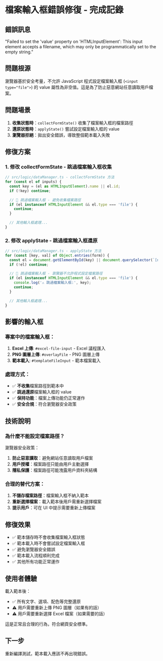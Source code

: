# 檔案輸入框錯誤修復 - 完成記錄

## 錯誤訊息
"Failed to set the 'value' property on 'HTMLInputElement': This input element accepts a filename, which may only be programmatically set to the empty string."

## 問題根源
瀏覽器基於安全考量，不允許 JavaScript 程式設定檔案輸入框 (`<input type="file">`) 的 value 屬性為非空值。這是為了防止惡意網站任意讀取用戶檔案。

## 問題場景
1. **收集狀態時**：`collectFormState()` 收集了檔案輸入框的檔案路徑
2. **還原狀態時**：`applyState()` 嘗試設定檔案輸入框的 value
3. **瀏覽器拒絕**：拋出安全錯誤，導致整個範本載入失敗

## 修復方案

### 1. 修改 collectFormState - 跳過檔案輸入框收集
```typescript
// src/logic/dataManager.ts - collectFormState 方法
for (const el of inputs) {
  const key = (el as HTMLInputElement).name || el.id;
  if (!key) continue;
  
  // 🚫 跳過檔案輸入框 - 避免收集檔案路徑
  if (el instanceof HTMLInputElement && el.type === 'file') {
    continue;
  }
  
  // 其他輸入框處理...
}
```

### 2. 修改 applyState - 跳過檔案輸入框還原
```typescript
// src/logic/dataManager.ts - applyState 方法
for (const [key, val] of Object.entries(form)) {
  const el = document.getElementById(key) || document.querySelector(`[name="${key}"]`);
  if (!el) continue;
  
  // 🚫 跳過檔案輸入框 - 瀏覽器不允許程式設定檔案路徑
  if (el instanceof HTMLInputElement && el.type === 'file') {
    console.log('⚠️ 跳過檔案輸入框:', key);
    continue;
  }
  
  // 其他輸入框處理...
}
```

## 影響的輸入框

### 專案中的檔案輸入框：
1. **Excel 上傳**: `#excel-file-input` - Excel 議程匯入
2. **PNG 圖層上傳**: `#overlayFile` - PNG 圖層上傳
3. **範本載入**: `#templateFileInput` - 範本檔案載入

### 處理方式：
- ✅ **不收集**檔案路徑到範本中
- ✅ **跳過還原**檔案輸入框的 value
- ✅ **保持功能**：檔案上傳功能仍正常運作
- ✅ **安全合規**：符合瀏覽器安全政策

## 技術說明

### 為什麼不能設定檔案路徑？
瀏覽器安全政策：
1. **防止惡意讀取**：避免網站任意讀取用戶檔案
2. **用戶授權**：檔案路徑只能由用戶主動選擇
3. **隱私保護**：檔案路徑可能洩露用戶資料夾結構

### 合理的替代方案：
1. **不儲存檔案路徑**：檔案輸入框不納入範本
2. **重新選擇檔案**：載入範本後用戶需重新選擇檔案
3. **提示用戶**：可在 UI 中提示需要重新上傳檔案

## 修復效果
- ✅ 範本儲存時不會收集檔案輸入框狀態
- ✅ 範本載入時不會嘗試設定檔案輸入框
- ✅ 避免瀏覽器安全錯誤
- ✅ 範本載入流程順利完成
- ✅ 其他所有功能正常運作

## 使用者體驗
載入範本後：
- ✅ 所有文字、選項、配色等完整還原
- ⚠️ 用戶需要重新上傳 PNG 圖層（如果有的話）
- ⚠️ 用戶需要重新選擇 Excel 檔案（如果需要的話）

這是正常且合理的行為，符合網頁安全標準。

## 下一步
重新編譯測試，範本載入應該不再出現錯誤。
